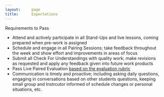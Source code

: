 ```yaml
---
layout:     page
title:      Expectations
---
```


Requirements to Pass
- Attend and actively participate in all Stand-Ups and live lessons, coming prepared when pre-work is assigned
- Schedule and engage in all Pairing Sessions; take feedback throughout the week and show effort and improvements in areas of focus
- Submit all Check For Understandings with quality work; make revisions as requested and apply any feedback given into future work products
- Pass Live Paired Evaluation [based on the evaluation rubric](https://turingschool.notion.site/Live-Paired-Eval-610dc657479b4cdfaabdfbee4c9d4255)
- Communication is timely and proactive; including asking daily questions, engaging in conversations based on other students questions, keeping small group and Instrcutor informed of schedule changes or personal situations, etc.

